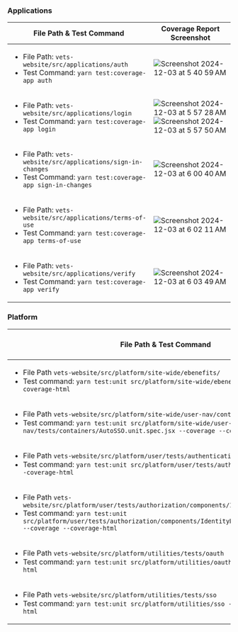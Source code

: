 ### Applications

| File Path & Test Command | Coverage Report Screenshot |
|---|---|
| <ul><li>File Path: ```vets-website/src/applications/auth```</li> <li>Test Command: ```yarn test:coverage-app auth```</li></ul> | ![Screenshot 2024-12-03 at 5 40 59 AM](https://github.com/user-attachments/assets/9bccff8d-166b-43c7-9242-c650bc63b328) |
| <ul><li>File Path: ```vets-website/src/applications/login```</li> <li>Test Command: ```yarn test:coverage-app login```</li></ul> | ![Screenshot 2024-12-03 at 5 57 28 AM](https://github.com/user-attachments/assets/80dca706-7afb-4bbf-b593-eac3a101526c) ![Screenshot 2024-12-03 at 5 57 50 AM](https://github.com/user-attachments/assets/49b34099-5d3f-4291-ad7d-e9522a896e05) |
| <ul><li>File Path: ```vets-website/src/applications/sign-in-changes```</li> <li>Test Command: ```yarn test:coverage-app sign-in-changes```</li></ul> | ![Screenshot 2024-12-03 at 6 00 40 AM](https://github.com/user-attachments/assets/68f2356e-21ed-4178-a43d-c189717a80d3) |
| <ul><li>File Path: ```vets-website/src/applications/terms-of-use```</li> <li>Test Command: ```yarn test:coverage-app terms-of-use```</li></ul> | ![Screenshot 2024-12-03 at 6 02 11 AM](https://github.com/user-attachments/assets/42cc7e3c-5d63-4ca2-b0b8-c165a1c230b8) |
| <ul><li>File Path: ```vets-website/src/applications/verify```</li> <li>Test Command: ```yarn test:coverage-app verify```</li></ul> | ![Screenshot 2024-12-03 at 6 03 49 AM](https://github.com/user-attachments/assets/11716cec-7104-4e93-9cae-467fc0ef1569) |

### Platform
| File Path & Test Command | Coverage Report Screenshot |
|---|---|
| <ul><li>File Path ```vets-website/src/platform/site-wide/ebenefits/```</li> <li>Test command: ```yarn test:unit src/platform/site-wide/ebenefits/tests --coverage --coverage-html```</li></ul> | ![ebenefits](https://github.com/user-attachments/assets/2d6ca836-2814-4b0e-8cdd-1e64623df967) |
| <ul><li>File Path ```vets-website/src/platform/site-wide/user-nav/containers/AutoSSO```</li> <li>Test command: ```yarn test:unit src/platform/site-wide/user-nav/tests/containers/AutoSSO.unit.spec.jsx --coverage --coverage-html```</li></ul> | ![user-nav](https://github.com/user-attachments/assets/b3ba5358-3b32-4e71-a6d7-8813b9132624) |
| <ul><li>File Path ```vets-website/src/platform/user/tests/authentication/```</li> <li>Test command: ```yarn test:unit src/platform/user/tests/authentication/ --coverage --coverage-html```</li></ul> | ![Screenshot 2024-12-03 at 7 42 31 AM](https://github.com/user-attachments/assets/91787a40-044c-4bdc-bc23-075d7151cbe6) |
| <ul><li>File Path ```vets-website/src/platform/user/tests/authorization/components/IdentityNotVerified```</li> <li>Test command: ```yarn test:unit src/platform/user/tests/authorization/components/IdentityNotVerified.unit.spec.jsx --coverage --coverage-html```</li></ul> | ![identity-not-verified](https://github.com/user-attachments/assets/0b45f413-539e-4153-a740-9425cd5dc4a4) |
| <ul><li>File Path ```vets-website/src/platform/utilities/tests/oauth```</li> <li>Test command: ```yarn test:unit src/platform/utilities/oauth --coverage --coverage-html```</li></ul> | ![Screenshot 2024-12-03 at 7 48 09 AM](https://github.com/user-attachments/assets/87d79b3f-726e-44e3-a3fe-8421457fc487) |
| <ul><li>File Path ```vets-website/src/platform/utilities/tests/sso```</li> <li>Test command: ```yarn test:unit src/platform/utilities/sso --coverage --coverage-html```</li></ul> | ![Screenshot 2024-12-03 at 7 50 02 AM](https://github.com/user-attachments/assets/6609fb4d-327f-43d6-ac19-3c828d3b581b) |



